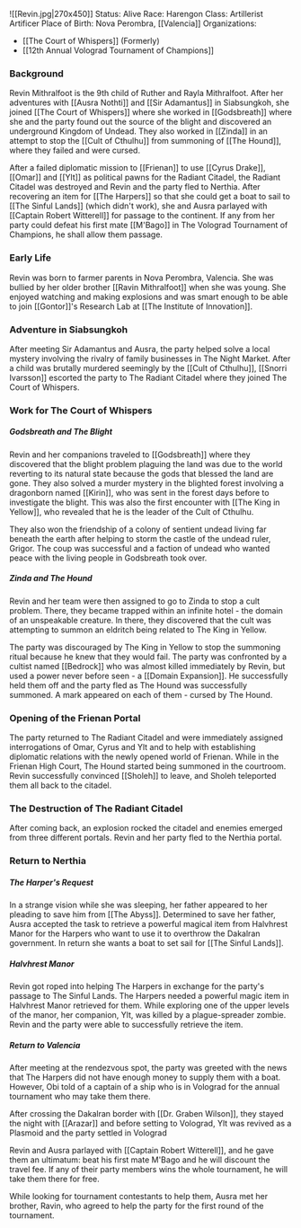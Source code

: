 ![[Revin.jpg|270x450]]
Status: Alive
Race: Harengon
Class: Artillerist Artificer
Place of Birth: Nova Perombra, [[Valencia]]
Organizations:
* [[The Court of Whispers]] (Formerly)
* [[12th Annual Volograd Tournament of Champions]]
### Background
Revin Mithralfoot is the 9th child of Ruther and Rayla Mithralfoot. After her adventures with [[Ausra Nothti]] and [[Sir Adamantus]] in Siabsungkoh, she joined [[The Court of Whispers]] where she worked in [[Godsbreath]] where she and the party found out the source of the blight and discovered an underground Kingdom of Undead. They also worked in [[Zinda]] in an attempt to stop the [[Cult of Cthulhu]] from summoning of [[The Hound]], where they failed and were cursed. 

After a failed diplomatic mission to [[Frienan]] to use [[Cyrus Drake]], [[Omar]] and [[Ylt]] as political pawns for the Radiant Citadel, the Radiant Citadel was destroyed and Revin and the party fled to Nerthia. After recovering an item for [[The Harpers]] so that she could get a boat to sail to [[The Sinful Lands]] (which didn't work), she and Ausra parlayed with [[Captain Robert Witterell]] for passage to the continent. If any from her party could defeat his first mate [[M'Bago]] in The Volograd Tournament of Champions, he shall allow them passage.

### Early Life
Revin was born to farmer parents in Nova Perombra, Valencia. She was bullied by her older brother [[Ravin Mithralfoot]] when she was young. She enjoyed watching and making explosions and was smart enough to be able to join [[Gontor]]'s Research Lab at [[The Institute of Innovation]]. 
 
### Adventure in Siabsungkoh
After meeting Sir Adamantus and Ausra, the party helped solve a local mystery involving the rivalry of family businesses in The Night Market. After a child was brutally murdered seemingly by the [[Cult of Cthulhu]], [[Snorri Ivarsson]] escorted the party to The Radiant Citadel where they joined The Court of Whispers. 

### Work for The Court of Whispers

##### Godsbreath and The Blight
Revin and her companions traveled to [[Godsbreath]] where they discovered that the blight problem plaguing the land was due to the world reverting to its natural state because the gods that blessed the land are gone. They also solved a murder mystery in the blighted forest involving a dragonborn named [[Kirin]], who was sent in the forest days before to investigate the blight. This was also the first encounter with [[The King in Yellow]], who revealed that he is the leader of the Cult of Cthulhu.

They also won the friendship of a colony of sentient undead living far beneath the earth after helping to storm the castle of the undead ruler, Grigor. The coup was successful and a faction of undead who wanted peace with the living people in Godsbreath took over. 

##### Zinda and The Hound
Revin and her team were then assigned to go to Zinda to stop a cult problem. There, they became trapped within an infinite hotel - the domain of an unspeakable creature. In there, they discovered that the cult was attempting to summon an eldritch being related to The King in Yellow.

The party was discouraged by The King in Yellow to stop the summoning ritual because he knew that they would fail. The party was confronted by a cultist named [[Bedrock]] who was almost killed immediately by Revin, but used a power never before seen - a [[Domain Expansion]]. He successfully held them off and the party fled as The Hound was successfully summoned. A mark appeared on each of them - cursed by The Hound.

### Opening of the Frienan Portal
The party returned to The Radiant Citadel and were immediately assigned interrogations of Omar, Cyrus and Ylt and to help with establishing diplomatic relations with the newly opened world of Frienan. While in the Frienan High Court, The Hound started being summoned in the courtroom. Revin successfully convinced [[Sholeh]] to leave, and Sholeh teleported them all back to the citadel. 

### The Destruction of The Radiant Citadel
After coming back, an explosion rocked the citadel and enemies emerged from three different portals. Revin and her party fled to the Nerthia portal.
### Return to Nerthia
##### The Harper's Request
In a strange vision while she was sleeping, her father appeared to her pleading to save him from [[The Abyss]]. Determined to save her father, Ausra accepted the task to retrieve a powerful magical item from Halvhrest Manor for the Harpers who want to use it to overthrow the Dakalran government. In return she wants a boat to set sail for [[The Sinful Lands]].

##### Halvhrest Manor
  Revin got roped into helping The Harpers in exchange for the party's passage to The Sinful Lands. The Harpers needed a powerful magic item in Halvhrest Manor retrieved for them. While exploring one of the upper levels of the manor, her companion, Ylt, was killed by a plague-spreader zombie. Revin and the party were able to successfully retrieve the item.

##### Return to Valencia
After meeting at the rendezvous spot, the party was greeted with the news that The Harpers did not have enough money to supply them with a boat. However, Obi told of a captain of a ship who is in Volograd for the annual tournament who may take them there. 

After crossing the Dakalran border with [[Dr. Graben Wilson]], they stayed the night with [[Arazar]] and before setting to Volograd, Ylt was revived as a Plasmoid and the party settled in Volograd

Revin and Ausra parlayed with [[Captain Robert Witterell]], and he gave them an ultimatum: beat his first mate M'Bago and he will discount the travel fee. If any of their party members wins the whole tournament, he will take them there for free. 

While looking for tournament contestants to help them, Ausra met her brother, Ravin, who agreed to help the party for the first round of the tournament.
